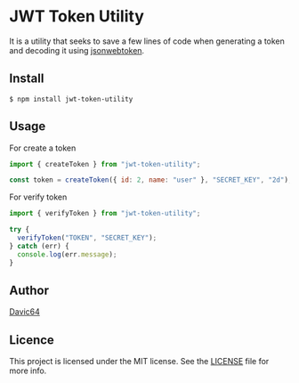# JWT Token Utility

It is a utility that seeks to save a few lines of code when generating a token and decoding it using [jsonwebtoken](https://www.npmjs.com/package/jsonwebtoken).

## Install

```
$ npm install jwt-token-utility
```

## Usage

For create a token

```javascript
import { createToken } from "jwt-token-utility";

const token = createToken({ id: 2, name: "user" }, "SECRET_KEY", "2d");
```

For verify token

```javascript
import { verifyToken } from "jwt-token-utility";

try {
  verifyToken("TOKEN", "SECRET_KEY");
} catch (err) {
  console.log(err.message);
}
```

## Author

[Davic64](https://github.com/davic64)

## Licence

This project is licensed under the MIT license. See the [LICENSE](LICENCE) file for more info.

